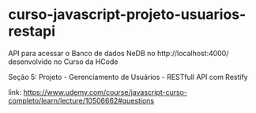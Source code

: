 # curso-javascript-projeto-usuarios-restapi
API para acessar o Banco de dados NeDB no http://localhost:4000/ desenvolvido no Curso da HCode

Seção 5: Projeto - Gerenciamento de Usuários - RESTfull API com Restify

link: https://www.udemy.com/course/javascript-curso-completo/learn/lecture/10506662#questions
